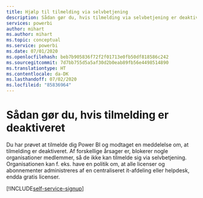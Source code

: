 ```yaml
---
title: Hjælp til tilmelding via selvbetjening
description: Sådan gør du, hvis tilmelding via selvbetjening er deaktiveret. Hvis du ikke kan tilmelde dig Power BI-tjenesten.
services: powerbi
author: mihart
ms.author: mihart
ms.topic: conceptual
ms.service: powerbi
ms.date: 07/01/2020
ms.openlocfilehash: beb7b905836f72f2f01713e0fb50df818586c242
ms.sourcegitcommit: 7d7bb755d5a5af30d2b0eab89fb56e4498514890
ms.translationtype: HT
ms.contentlocale: da-DK
ms.lasthandoff: 07/02/2020
ms.locfileid: "85836964"
---
```

# <a name="what-to-do-if-sign-up-is-disabled"></a>Sådan gør du, hvis tilmelding er deaktiveret

Du har prøvet at tilmelde dig Power BI og modtaget en meddelelse om, at tilmelding er deaktiveret. Af forskellige årsager er, blokerer nogle organisationer medlemmer, så de ikke kan tilmelde sig via selvbetjening.  Organisationen kan f. eks. have en politik om, at alle licenser og abonnementer administreres af en centraliseret it-afdeling eller helpdesk, endda gratis licenser. 

[!INCLUDE[self-service-signup](../includes/self-service-signup-help.md)]